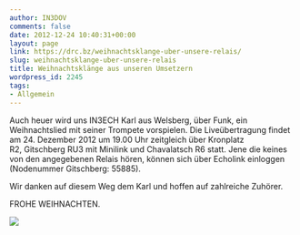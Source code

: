 ```yaml
---
author: IN3DOV
comments: false
date: 2012-12-24 10:40:31+00:00
layout: page
link: https://drc.bz/weihnachtsklange-uber-unsere-relais/
slug: weihnachtsklange-uber-unsere-relais
title: Weihnachtsklänge aus unseren Umsetzern
wordpress_id: 2245
tags:
- Allgemein
---
```


Auch heuer wird uns IN3ECH Karl aus Welsberg, über Funk, ein Weihnachtslied mit seiner Trompete vorspielen. Die Liveübertragung findet am 24. Dezember 2012 um 19.00 Uhr zeitgleich über Kronplatz R2, Gitschberg RU3 mit Minilink und Chavalatsch R6 statt. Jene die keines von den angegebenen Relais hören, können sich über Echolink einloggen (Nodenummer Gitschberg: 55885).

Wir danken auf diesem Weg dem Karl und hoffen auf zahlreiche Zuhörer.

FROHE WEIHNACHTEN.

[![](https://drc.bz/wp-content/uploads/2010/12/trompete.jpg)](https://drc.bz/wp-content/uploads/2010/12/trompete.jpg)
